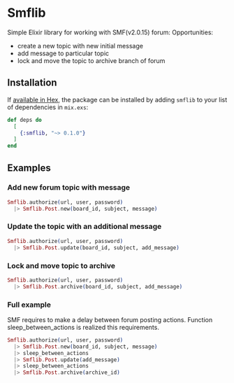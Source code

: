 # Smflib

Simple Elixir library for working with SMF(v2.0.15) forum:
Opportunities:
- create a new topic with new initial message
- add message to particular topic
- lock and move the topic to archive branch of forum

## Installation

If [available in Hex](https://hex.pm/docs/publish), the package can be installed
by adding `smflib` to your list of dependencies in `mix.exs`:

```elixir
def deps do
  [
    {:smflib, "~> 0.1.0"}
  ]
end
```

## Examples

### Add new forum topic with message
```elixir
Smflib.authorize(url, user, password)
  |> Smflib.Post.new(board_id, subject, message)
```

### Update the topic with an additional message
```elixir
Smflib.authorize(url, user, password)
  |> Smflib.Post.update(board_id, subject, add_message)
```

### Lock and move topic to archive
```elixir
Smflib.authorize(url, user, password)
  |> Smflib.Post.archive(board_id, subject, add_message)
```

### Full example
SMF requires to make a delay between forum posting actions. Function sleep_between_actions is realized this requirements.

```elixir
Smflib.authorize(url, user, password)
  |> Smflib.Post.new(board_id, subject, message)
  |> sleep_between_actions
  |> Smflib.Post.update(add_message)
  |> sleep_between_actions
  |> Smflib.Post.archive(archive_id)
```
